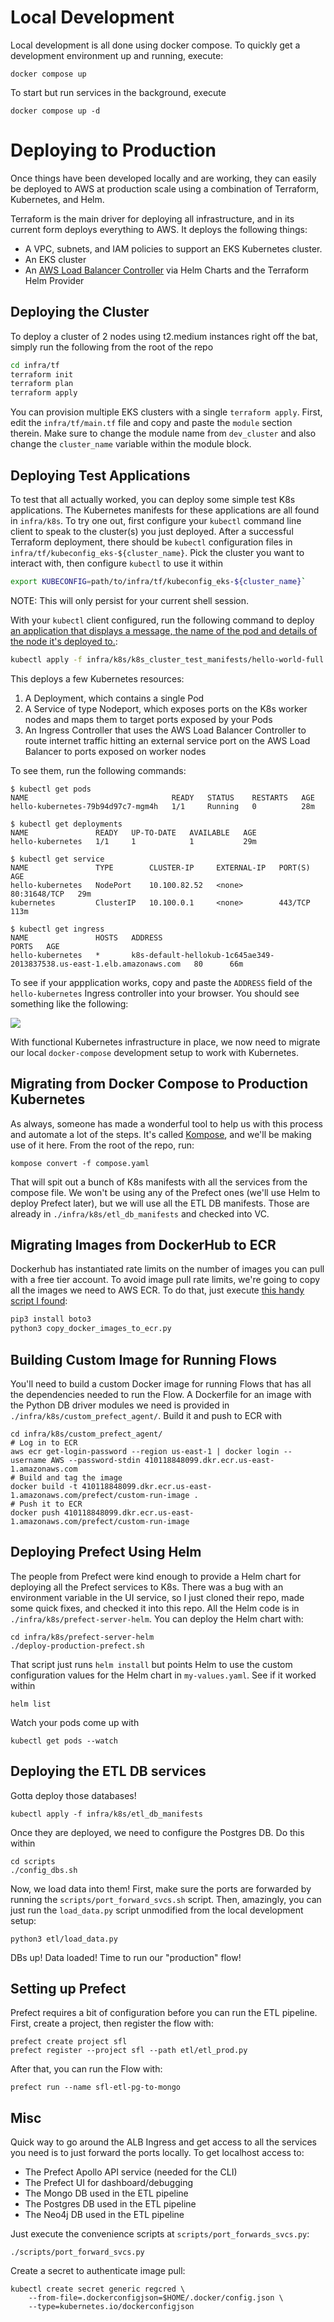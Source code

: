 # Local Development

Local development is all done using docker compose. To quickly get a development environment up and running, execute:

```
docker compose up
```

To start but run services in the background, execute

```
docker compose up -d
```

# Deploying to Production

Once things have been developed locally and are working, they can easily be
deployed to AWS at production scale using a combination of Terraform,
Kubernetes, and Helm.

Terraform is the main driver for deploying all infrastructure, and in its
current form deploys everything to AWS. It deploys the following things:

  - A VPC, subnets, and IAM policies to support an EKS Kubernetes cluster. 
  - An EKS cluster
  - An [AWS Load Balancer Controller](https://artifacthub.io/packages/helm/aws/aws-load-balancer-controller) via Helm Charts and the Terraform Helm Provider

## Deploying the Cluster

To deploy a cluster of 2 nodes using t2.medium instances right off the bat, simply run the following from the root of the repo 

```bash
cd infra/tf
terraform init
terraform plan
terraform apply
```

You can provision multiple EKS clusters with a single `terraform apply`. First, edit the `infra/tf/main.tf` file and copy and paste the `module` section therein. Make sure to change the module name from `dev_cluster` and also change the `cluster_name` variable within the module block.

## Deploying Test Applications

To test that all actually worked, you can deploy some simple test K8s applications. The Kubernetes manifests for these applications are all found in `infra/k8s`. To try one out, first configure your `kubectl` command line client to speak to the cluster(s) you just deployed. After a successful Terraform deployment, there should be `kubectl` configuration files in `infra/tf/kubeconfig_eks-${cluster_name}`. Pick the cluster you want to interact with, then configure `kubectl` to use it within

```bash
export KUBECONFIG=path/to/infra/tf/kubeconfig_eks-${cluster_name}`
```

NOTE: This will only persist for your current shell session.

With your `kubectl` client configured, run the following command to deploy [an
application that displays a message, the name of the pod and details of the
node it's deployed to.](https://github.com/paulbouwer/hello-kubernetes):

```bash
kubectl apply -f infra/k8s/k8s_cluster_test_manifests/hello-world-full.yaml
```

This deploys a few Kubernetes resources:

  1. A Deployment, which contains a single Pod 
  2. A Service of type Nodeport, which exposes ports on the K8s worker nodes and maps them to target ports exposed by your Pods
  3. An Ingress Controller that uses the AWS Load Balancer Controller to route internet traffic hitting an external service port on the AWS Load Balancer to ports exposed on worker nodes 

To see them, run the following commands:

```
$ kubectl get pods
NAME                                READY   STATUS    RESTARTS   AGE
hello-kubernetes-79b94d97c7-mgm4h   1/1     Running   0          28m

$ kubectl get deployments
NAME               READY   UP-TO-DATE   AVAILABLE   AGE
hello-kubernetes   1/1     1            1           29m

$ kubectl get service
NAME               TYPE        CLUSTER-IP     EXTERNAL-IP   PORT(S)        AGE
hello-kubernetes   NodePort    10.100.82.52   <none>        80:31648/TCP   29m
kubernetes         ClusterIP   10.100.0.1     <none>        443/TCP        113m

$ kubectl get ingress
NAME               HOSTS   ADDRESS                                                                  PORTS   AGE
hello-kubernetes   *       k8s-default-hellokub-1c645ae349-2013837538.us-east-1.elb.amazonaws.com   80      66m
```

To see if your appplication works, copy and paste the `ADDRESS` field of the `hello-kubernetes` Ingress controller into your browser. You should see something like the following: 

![](./docs/figures/hello-kubernetes-success.png)

With functional Kubernetes infrastructure in place, we now need to migrate our local `docker-compose` development setup to work with Kubernetes.

## Migrating from Docker Compose to Production Kubernetes

As always, someone has made a wonderful tool to help us with this process and
automate a lot of the steps. It's called [Kompose](https://kompose.io/), and
we'll be making use of it here. From the root of the repo, run: 

```
kompose convert -f compose.yaml
```

That will spit out a bunch of K8s manifests with all the services from the
compose file. We won't be using any of the Prefect ones (we'll use Helm to
deploy Prefect later), but we will use all the ETL DB manifests. Those are
already in `./infra/k8s/etl_db_manifests` and checked into VC.


## Migrating Images from DockerHub to ECR 

Dockerhub has instantiated rate limits on the number of images you can pull with a
free tier account. To avoid image pull rate limits, we're going to copy all the
images we need to AWS ECR. To do that, just execute [this handy script I found](https://alexwlchan.net/2020/11/copying-images-from-docker-hub-to-amazon-ecr/): 

```bash
pip3 install boto3
python3 copy_docker_images_to_ecr.py
```

## Building Custom Image for Running Flows

You'll need to build a custom Docker image for running Flows that has all the
dependencies needed to run the Flow. A Dockerfile for an image with the Python
DB driver modules we need is provided in `./infra/k8s/custom_prefect_agent/`.
Build it and push to ECR with

```
cd infra/k8s/custom_prefect_agent/
# Log in to ECR
aws ecr get-login-password --region us-east-1 | docker login --username AWS --password-stdin 410118848099.dkr.ecr.us-east-1.amazonaws.com
# Build and tag the image
docker build -t 410118848099.dkr.ecr.us-east-1.amazonaws.com/prefect/custom-run-image .
# Push it to ECR
docker push 410118848099.dkr.ecr.us-east-1.amazonaws.com/prefect/custom-run-image
```

## Deploying Prefect Using Helm

The people from Prefect were kind enough to provide a Helm chart for deploying all the Prefect services to K8s. There was a bug with an environment variable in the UI service, so I just cloned their repo, made some quick fixes, and checked it into this repo. All the Helm code is in `./infra/k8s/prefect-server-helm`. You can deploy the Helm chart with: 

```
cd infra/k8s/prefect-server-helm
./deploy-production-prefect.sh
```

That script just runs `helm install` but points Helm to use the custom configuration values for the Helm chart in `my-values.yaml`. See if it worked within

```
helm list
```

Watch your pods come up with

```
kubectl get pods --watch
```

## Deploying the ETL DB services

Gotta deploy those databases! 

```
kubectl apply -f infra/k8s/etl_db_manifests
```

Once they are deployed, we need to configure the Postgres DB. Do this within

```
cd scripts
./config_dbs.sh
```

Now, we load data into them! First, make sure the ports are forwarded by running the `scripts/port_forward_svcs.sh` script. Then, amazingly, you can just run the `load_data.py` script unmodified from the local development setup:

```
python3 etl/load_data.py
```

DBs up! Data loaded! Time to run our "production" flow!

## Setting up Prefect

Prefect requires a bit of configuration before you can run the ETL pipeline. First, create a project, then register the flow with:

```
prefect create project sfl
prefect register --project sfl --path etl/etl_prod.py
```

After that, you can run the Flow with: 

```
prefect run --name sfl-etl-pg-to-mongo
```

## Misc 

Quick way to go around the ALB Ingress and get access to all the services you need is to just forward the ports locally. To get localhost access to:
- The Prefect Apollo API service (needed for the CLI)
- The Prefect UI for dashboard/debugging 
- The Mongo DB used in the ETL pipeline
- The Postgres DB used in the ETL pipeline 
- The Neo4j DB used in the ETL pipeline

Just execute the convenience scripts at `scripts/port_forwards_svcs.py`:

```
./scripts/port_forward_svcs.py
```

Create a secret to authenticate image pull:

```
kubectl create secret generic regcred \
    --from-file=.dockerconfigjson=$HOME/.docker/config.json \
    --type=kubernetes.io/dockerconfigjson
```
